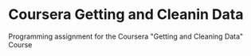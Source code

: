 # Coursera Getting and Cleanin Data
Programming assignment for the Coursera "Getting and Cleaning Data" Course
